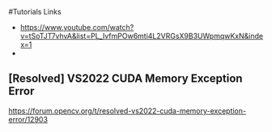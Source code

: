 

#Tutorials Links
-  https://www.youtube.com/watch?v=tSoTJT7vhvA&list=PL_IvfmPOw6mti4L2VRGsX9B3UWpmqwKxN&index=1
- 
## [Resolved] VS2022 CUDA Memory Exception Error
 https://forum.opencv.org/t/resolved-vs2022-cuda-memory-exception-error/12903
